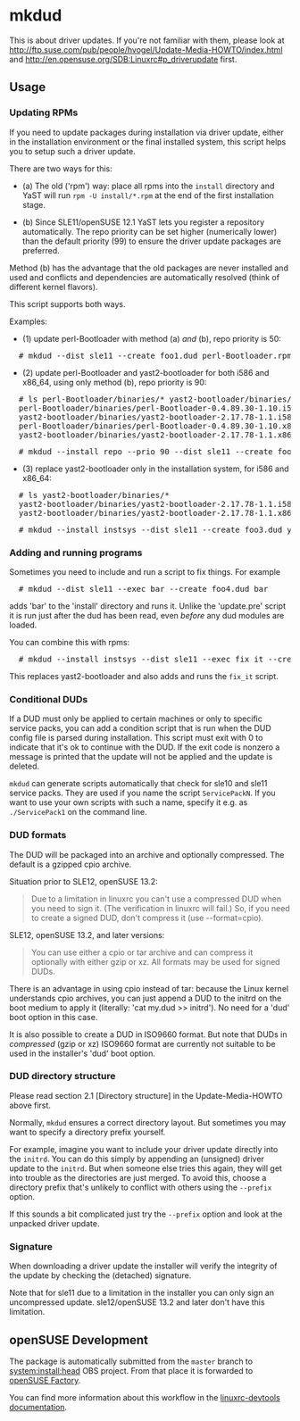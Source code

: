 # mkdud

This is about driver updates. If you're not familiar with them, please look at
http://ftp.suse.com/pub/people/hvogel/Update-Media-HOWTO/index.html and
http://en.opensuse.org/SDB:Linuxrc#p_driverupdate first.

## Usage

### Updating RPMs

If you need to update packages during installation via driver update, either
in the installation environment or the final installed system, this script
helps you to setup such a driver update.

There are two ways for this:

* (a) The old ('rpm') way: place all rpms into the `install` directory and YaST
  will run `rpm -U install/*.rpm` at the end of the first installation stage.

* (b) Since SLE11/openSUSE 12.1 YaST lets you register a repository automatically.
  The repo priority can be set higher (numerically lower) than the default
  priority (99) to ensure the driver update packages are preferred.

Method (b) has the advantage that the old packages are never installed and
used and conflicts and dependencies are automatically resolved (think of
different kernel flavors).

This script supports both ways.

Examples:

* (1) update perl-Bootloader with method (a) _and_ (b), repo priority is 50:

<pre>
  # mkdud --dist sle11 --create foo1.dud perl-Bootloader.rpm
</pre>

* (2) update perl-Bootloader and yast2-bootloader for both i586 and x86_64, using
  only method (b), repo priority is 90:

<pre>
  # ls perl-Bootloader/binaries/* yast2-bootloader/binaries/*
  perl-Bootloader/binaries/perl-Bootloader-0.4.89.30-1.10.i586.rpm
  yast2-bootloader/binaries/yast2-bootloader-2.17.78-1.1.i586.rpm
  perl-Bootloader/binaries/perl-Bootloader-0.4.89.30-1.10.x86_64.rpm
  yast2-bootloader/binaries/yast2-bootloader-2.17.78-1.1.x86_64.rpm
</pre>

<pre>
  # mkdud --install repo --prio 90 --dist sle11 --create foo2.dud perl-Bootloader/binaries/* yast2-bootloader/binaries/*
</pre>


* (3) replace yast2-bootloader only in the installation system, for i586 and x86_64:

<pre>
  # ls yast2-bootloader/binaries/*
  yast2-bootloader/binaries/yast2-bootloader-2.17.78-1.1.i586.rpm
  yast2-bootloader/binaries/yast2-bootloader-2.17.78-1.1.x86_64.rpm
</pre>

<pre>
  # mkdud --install instsys --dist sle11 --create foo3.dud yast2-bootloader/binaries/*
</pre>

### Adding and running programs

Sometimes you need to include and run a script to fix things. For example

<pre>
  # mkdud --dist sle11 --exec bar --create foo4.dud bar
</pre>

adds 'bar' to the 'install' directory and runs it. Unlike the 'update.pre'
script it is run just after the dud has been read, even _before_ any dud
modules are loaded.

You can combine this with rpms:

<pre>
  # mkdud --install instsys --dist sle11 --exec fix_it --create foo5.dud yast2-bootloader/binaries/* fix_it
</pre>

This replaces yast2-bootloader and also adds and runs the `fix_it` script.

### Conditional DUDs

If a DUD must only be applied to certain machines or only to specific
service packs, you can add a condition script that is run when the DUD
config file is parsed during installation. This script must exit with 0 to
indicate that it's ok to continue with the DUD. If the exit code is nonzero
a message is printed that the update will not be applied and the update is
deleted.

`mkdud` can generate scripts automatically that check for sle10 and sle11
service packs. They are used if you name the script `ServicePackN`. If you
want to use your own scripts with such a name, specify it e.g. as
`./ServicePack1` on the command line.

### DUD formats

The DUD will be packaged into an archive and optionally compressed. The
default is a gzipped cpio archive.

Situation prior to SLE12, openSUSE 13.2:

> Due to a limitation in linuxrc you can't use a compressed DUD when you
> need to sign it. (The verification in linuxrc will fail.) So, if you need
> to create a signed DUD, don't compress it (use --format=cpio).

SLE12, openSUSE 13.2, and later versions:

>  You can use either a cpio or tar archive and can compress it optionally
>  with either gzip or xz. All formats may be used for signed DUDs.

There is an advantage in using cpio instead of tar: because the Linux kernel
understands cpio archives, you can just append a DUD to the initrd on the
boot medium to apply it (literally: 'cat my.dud >> initrd'). No need for a
'dud' boot option in this case.

It is also possible to create a DUD in ISO9660 format. But note that DUDs in
*compressed* (gzip or xz) ISO9660 format are currently not suitable to be
used in the installer's 'dud' boot option.

### DUD directory structure

Please read section 2.1 [Directory structure] in the Update-Media-HOWTO above first.

Normally, `mkdud` ensures a correct directory layout. But sometimes you may
want to specify a directory prefix yourself.

For example, imagine you want to include your driver update directly into
the `initrd`. You can do this simply by appending an (unsigned) driver update
to the `initrd`. But when someone else tries this again, they will get into
trouble as the directories are just merged. To avoid this, choose a
directory prefix that's unlikely to conflict with others using the
`--prefix` option.

If this sounds a bit complicated just try the `--prefix` option and look at
the unpacked driver update.

### Signature

When downloading a driver update the installer will verify the integrity of
the update by checking the (detached) signature.

Note that for sle11 due to a limitation in the installer you can only sign
an uncompressed update. sle12/openSUSE 13.2 and later don't have this
limitation.

## openSUSE Development

The package is automatically submitted from the `master` branch to
[system:install:head](https://build.opensuse.org/package/show/system:install:head/mkdud)
OBS project. From that place it is forwarded to
[openSUSE Factory](https://build.opensuse.org/project/show/openSUSE:Factory).

You can find more information about this workflow in the [linuxrc-devtools
documentation](https://github.com/openSUSE/linuxrc-devtools#opensuse-development).
